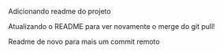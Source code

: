 Adicionando readme do projeto

Atualizando o README para ver novamente o merge do git pull!

Readme de novo para mais um commit remoto

